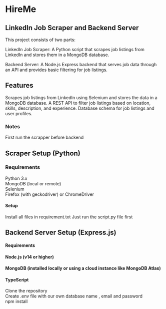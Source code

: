 # HireMe

## LinkedIn Job Scraper and Backend Server

This project consists of two parts:

LinkedIn Job Scraper: A Python script that scrapes job listings from LinkedIn and stores them in a MongoDB database.

Backend Server: A Node.js Express backend that serves job data through an API and provides basic filtering for job listings.

## Features

Scrapes job listings from LinkedIn using Selenium and stores the data in a MongoDB database.
A REST API to filter job listings based on location, skills, description, and experience.
Database schema for job listings and user profiles.

### Notes

First run the scrapper before backend

## Scraper Setup (Python)

### Requirements

Python 3.x  
MongoDB (local or remote)  
Selenium  
Firefox (with geckodriver) or ChromeDriver

#### Setup

Install all files in requirement.txt
Just run the script.py file first

## Backend Server Setup (Express.js)

#### Requirements

#### Node.js (v14 or higher)

#### MongoDB (installed locally or using a cloud instance like MongoDB Atlas)

#### TypeScript

Clone the repository  
Create .env file with our own database name , email and password  
npm install
